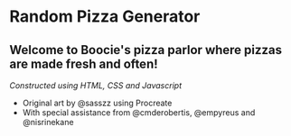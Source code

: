 # Random Pizza Generator
## Welcome to Boocie's pizza parlor where pizzas are made fresh and often!
*Constructed using HTML, CSS and Javascript*

- Original art by @sasszz using Procreate
- With special assistance from @cmderobertis, @empyreus and @nisrinekane

